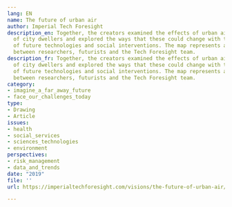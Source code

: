 ```yaml
---
lang: EN
name: The future of urban air
author: Imperial Tech Foresight
description_en: Together, the creators examined the effects of urban air on the experience
  of city dwellers and explored the ways that these could change with the introduction
  of future technologies and social interventions. The map represents a unique collaboration
  between researchers, futurists and the Tech Foresight team.
description_fr: Together, the creators examined the effects of urban air on the experience
  of city dwellers and explored the ways that these could change with the introduction
  of future technologies and social interventions. The map represents a unique collaboration
  between researchers, futurists and the Tech Foresight team.
category:
- imagine_a_far_away_future
- face_our_challenges_today
type:
- Drawing
- Article
issues:
- health
- social_services
- sciences_technologies
- environment
perspectives:
- risk_management
- data_and_trends
date: "2019"
file: ''
url: https://imperialtechforesight.com/visions/the-future-of-urban-air/

---
```

